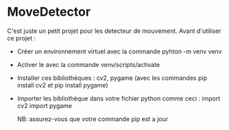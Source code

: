 # MoveDetector
C'est juste un petit projet pour les detecteur de mouvement.
Avant d'utiliser ce projet :
- Créer un environnement virtuel avec la commande pyhton -m venv venv
- Activer le avec la commande venv/scripts/activate
- Installer ces bibliothèques : cv2, pygame (avec les commandes pip install cv2 et pip install pygame)
- Importer les bibliothèque dans votre fichier python comme ceci :
  import cv2
  import pygame

  NB: assurez-vous que votre commande pip est a jour
